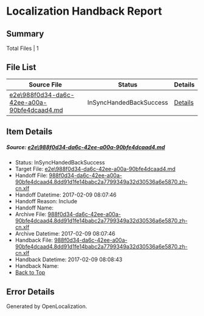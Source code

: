# <a name='report-top'></a> Localization Handback Report

## Summary
 Total Files | 1

## File List
 Source File | Status | Details 
 ----------- | ------ | ------- 
 [e2e\988f0d34-da6c-42ee-a00a-90bfe4dcaad4.md](https://github.com/OpenLocalizationTestOrg/ol-test0/blob/45a01455ee9bc9b4ae2dc5b0467c772b5d618c3f/e2e/988f0d34-da6c-42ee-a00a-90bfe4dcaad4.md) | InSyncHandedBackSuccess | [Details](#4bbc5e3c9eb05cb444c4a59d4c54951b42d3b41a5)

## Item Details
##### <a name='4bbc5e3c9eb05cb444c4a59d4c54951b42d3b41a5'></a> Source: [e2e\988f0d34-da6c-42ee-a00a-90bfe4dcaad4.md](https://github.com/OpenLocalizationTestOrg/ol-test0/blob/45a01455ee9bc9b4ae2dc5b0467c772b5d618c3f/e2e/988f0d34-da6c-42ee-a00a-90bfe4dcaad4.md)
* Status: InSyncHandedBackSuccess
* Target File: [e2e\988f0d34-da6c-42ee-a00a-90bfe4dcaad4.md](https://github.com/OpenLocalizationTestOrg/ol-test0-zhcn/blob/7dae165d093b4e6f25df13265e080c04ad72c490/e2e/988f0d34-da6c-42ee-a00a-90bfe4dcaad4.md)
* Handoff File: [988f0d34-da6c-42ee-a00a-90bfe4dcaad4.8dd91d1fe14babc2a7799349a32d30536a6e5870.zh-cn.xlf](https://github.com/OpenLocalizationTestOrg/ol-test0-handoff/blob/b032f96e326f8e698db62ad32aa35a4b9cbc7e04/ol-handoff/OpenLocalizationTestOrg/ol-test0-zhcn/shujia/ht/988f0d34-da6c-42ee-a00a-90bfe4dcaad4.8dd91d1fe14babc2a7799349a32d30536a6e5870.zh-cn.xlf)
* Handoff Datetime: 2017-02-09 08:07:46
* Handoff Reason: Include
* Handoff Name: 
* Archive File: [988f0d34-da6c-42ee-a00a-90bfe4dcaad4.8dd91d1fe14babc2a7799349a32d30536a6e5870.zh-cn.xlf](https://github.com/OpenLocalizationTestOrg/ol-test0-handoff/blob/0c2cc73ed938c530f85d361d127bfbf92869d385/ol-archive/OpenLocalizationTestOrg/ol-test0-zhcn/shujia/ht/988f0d34-da6c-42ee-a00a-90bfe4dcaad4.8dd91d1fe14babc2a7799349a32d30536a6e5870.zh-cn.xlf)
* Archive Datetime: 2017-02-09 08:07:46
* Handback File: [988f0d34-da6c-42ee-a00a-90bfe4dcaad4.8dd91d1fe14babc2a7799349a32d30536a6e5870.zh-cn.xlf](https://github.com/OpenLocalizationTestOrg/ol-test0-handback/blob/0b89b277cd210937d609a876c0a20563b07bc073/ol-handback/OpenLocalizationTestOrg/ol-test0-zhcn/shujia/ht/988f0d34-da6c-42ee-a00a-90bfe4dcaad4.8dd91d1fe14babc2a7799349a32d30536a6e5870.zh-cn.xlf)
* Handback Datetime: 2017-02-09 08:08:43
* Handback Name: 
* [Back to Top](#report-top)


## Error Details

Generated by OpenLocalization.
